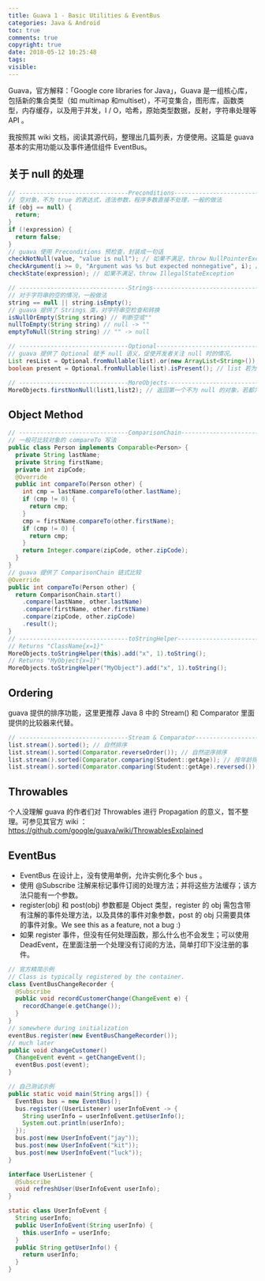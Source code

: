 ```yaml
---
title: Guava 1 - Basic Utilities & EventBus
categories: Java & Android
toc: true
comments: true
copyright: true
date: 2018-05-12 10:25:48
tags:
visible:
---
```


Guava，官方解释：「Google core libraries for Java」，Guava 是一组核心库，包括新的集合类型（如 multimap 和multiset），不可变集合，图形库，函数类型，内存缓存，以及用于并发，I / O，哈希，原始类型数据，反射，字符串处理等 API 。

我按照其 wiki 文档，阅读其源代码，整理出几篇列表，方便使用。这篇是 guava 基本的实用功能以及事件通信组件 EventBus。

<!--more-->

## 关于 null 的处理

```java
// -------------------------------Preconditions--------------------------------- //
// 空对象，不为 true 的表达式，违法参数，程序多数直接不处理，一般的做法
if (obj == null) {
  return;
}
if (!expression) {
  return false;
}
// guava 使用 Preconditions 预检查，封装成一句话
checkNotNull(value, "value is null"); // 如果不满足，throw NullPointerException
checkArgument(i >= 0, "Argument was %s but expected nonnegative", i); // 如果不满足，throw IllegalArgumentException
checkState(expression); // 如果不满足，throw IllegalStateException

// -------------------------------Strings--------------------------------- //
// 对于字符串的空的情况，一般做法
string == null || string.isEmpty();
// guava 提供了 Strings 类，对字符串空检查和转换
isNullOrEmpty(String string) // 判断空或""
nullToEmpty(String string) // null -> ""
emptyToNull(String string) // "" -> null

// -------------------------------Optional--------------------------------- //
// guava 提供了 Optional 赋予 null 语义，促使开发者关注 null 时的情况。
List resList = Optional.fromNullable(list).or(new ArrayList<String>()); // list 若为 null,则新建一个 ArrayList 返回
boolean present = Optional.fromNullable(list).isPresent(); // list 若为 null, 则返回 true

// -------------------------------MoreObjects--------------------------------- //
MoreObjects.firstNonNull(list1,list2); // 返回第一个不为 null 的对象，若都为 null, throw NullPointerException
```



## Object Method

```java
// -------------------------------ComparisonChain--------------------------------- //
// 一般可比较对象的 compareTo 写法
public class Person implements Comparable<Person> {
  private String lastName;
  private String firstName;
  private int zipCode;
  @Override
  public int compareTo(Person other) {
    int cmp = lastName.compareTo(other.lastName);
    if (cmp != 0) {
      return cmp;
    }
    cmp = firstName.compareTo(other.firstName);
    if (cmp != 0) {
      return cmp;
    }
    return Integer.compare(zipCode, other.zipCode);
  }
}
// guava 提供了 ComparisonChain 链式比较
@Override
public int compareTo(Person other) {
  return ComparisonChain.start()
    .compare(lastName, other.lastName)
    .compare(firstName, other.firstName)
    .compare(zipCode, other.zipCode)
    .result();
}
// -------------------------------toStringHelper--------------------------------- //
// Returns "ClassName{x=1}"
MoreObjects.toStringHelper(this).add("x", 1).toString();
// Returns "MyObject{x=1}"
MoreObjects.toStringHelper("MyObject").add("x", 1).toString();

```



## Ordering

guava 提供的排序功能，这里更推荐 Java 8 中的 Stream() 和 Comparator 里面提供的比较器来代替。

```java
// -------------------------------Stream & Comparator--------------------------------- //
list.stream().sorted(); // 自然排序
list.stream().sorted(Comparator.reverseOrder()); // 自然逆序排序
list.stream().sorted(Comparator.comparing(Student::getAge)); // 按年龄排序
list.stream().sorted(Comparator.comparing(Student::getAge).reversed()); // 按年龄逆序排序
```



## Throwables

个人没理解 guava 的作者们对 Throwables 进行 Propagation 的意义，暂不整理。可参见其官方 wiki ：https://github.com/google/guava/wiki/ThrowablesExplained



## EventBus

- EventBus 在设计上，没有使用单例，允许实例化多个 bus 。
- 使用 @Subscribe 注解来标记事件订阅的处理方法；并将这些方法缓存；该方法只能有一个参数。
- register(obj) 和 post(obj) 参数都是 Object 类型，register 的 obj 需包含带有注解的事件处理方法，以及具体的事件对象参数，post 的 obj 只需要具体的事件对象。We see this as a feature, not a bug :)
- 如果 register 事件，但没有任何处理函数，那么什么也不会发生；可以使用 DeadEvent，在里面注册一个处理没有订阅的方法，简单打印下没注册的事件。

```java
// 官方精简示例
// Class is typically registered by the container.
class EventBusChangeRecorder {
  @Subscribe 
  public void recordCustomerChange(ChangeEvent e) {
    recordChange(e.getChange());
  }
}
// somewhere during initialization
eventBus.register(new EventBusChangeRecorder());
// much later
public void changeCustomer()
  ChangeEvent event = getChangeEvent();
  eventBus.post(event);
}
```

```java
// 自己测试示例
public static void main(String args[]) {
  EventBus bus = new EventBus();
  bus.register((UserListener) userInfoEvent -> {
    String userInfo = userInfoEvent.getUserInfo();
    System.out.println(userInfo);
  });
  bus.post(new UserInfoEvent("jay"));
  bus.post(new UserInfoEvent("kit"));
  bus.post(new UserInfoEvent("luck"));
}

interface UserListener {
  @Subscribe
  void refreshUser(UserInfoEvent userInfo);
}

static class UserInfoEvent {
  String userInfo;
  public UserInfoEvent(String userInfo) {
    this.userInfo = userInfo;
  }
  public String getUserInfo() {
    return userInfo;
  }
}
```



